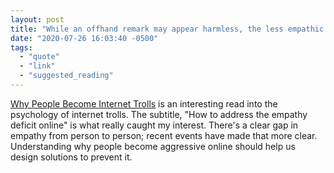 ```yaml
---
layout: post
title: "While an offhand remark may appear harmless, the less empathic our online interactions collectively become, the greater risk we all stand of becoming trolls."
date: "2020-07-26 16:03:40 -0500"
tags:
  - "quote"
  - "link"
  - "suggested_reading"
---
```


[Why People Become Internet Trolls](https://dradambell.com/why-people-become-internet-trolls/) is an interesting read into the psychology of internet trolls. The subtitle, "How to address the empathy deficit online" is what really caught my interest. There's a clear gap in empathy from person to person; recent events have made that more clear. Understanding why people become aggressive online should help us design solutions to prevent it.
